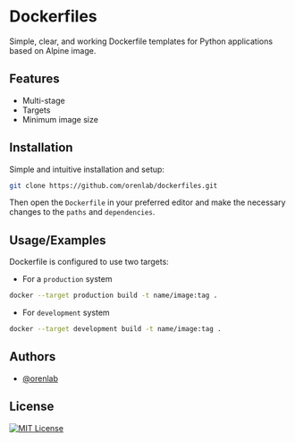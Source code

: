 
# Dockerfiles

Simple, clear, and working Dockerfile templates for Python applications based on Alpine image.

## Features

- Multi-stage
- Targets
- Minimum image size

## Installation

Simple and intuitive installation and setup:

```bash
git clone https://github.com/orenlab/dockerfiles.git
```

Then open the `Dockerfile` in your preferred editor and make the necessary changes to the `paths` and `dependencies`.

## Usage/Examples

Dockerfile is configured to use two targets:
- For a `production` system

```bash
docker --target production build -t name/image:tag .
```

- For `development` system

```bash
docker --target development build -t name/image:tag .
```

## Authors

- [@orenlab](https://github.com/orenlab/dockerfiles)


## License

[![MIT License](https://img.shields.io/badge/License-MIT-green.svg)](https://github.com/orenlab/dockerfiles/blob/main/LICENSE)



